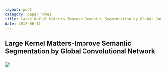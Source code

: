 ```yaml
---
layout: post
category: paper_notes
title: Large Kernel Matters-Improve Semantic Segmentation by Global Convolutional Network
date: 2017-06-11
---
```


## Large Kernel Matters-Improve Semantic Segmentation by Global Convolutional Network


### 



![](/assets/paper_notes/LargeKernalMatters_SS/fig1.jpg)
